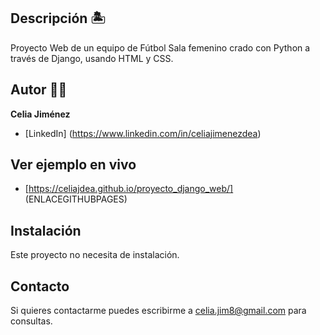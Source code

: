 ## Descripción 🏝️

Proyecto Web de un equipo de Fútbol Sala femenino crado con Python a través de Django, usando HTML y CSS.

## Autor 👩🏼
**Celia Jiménez**

* [LinkedIn] (https://www.linkedin.com/in/celiajimenezdea)

## Ver ejemplo en vivo
- [https://celiajdea.github.io/proyecto_django_web/] (ENLACEGITHUBPAGES)

## Instalación
Este proyecto no necesita de instalación.

## Contacto
Si quieres contactarme puedes escribirme a celia.jim8@gmail.com para consultas.
